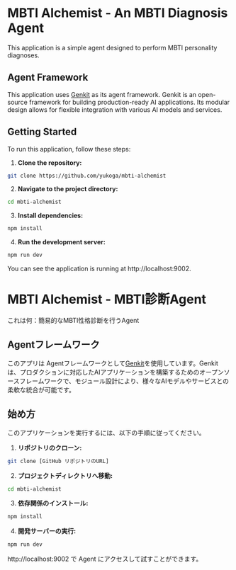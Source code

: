 # MBTI Alchemist - An MBTI Diagnosis Agent

This application is a simple agent designed to perform MBTI personality diagnoses.

## Agent Framework

This application uses [Genkit](https://genkit.dev/) as its agent framework. Genkit is an open-source framework for building production-ready AI applications. Its modular design allows for flexible integration with various AI models and services.

## Getting Started

To run this application, follow these steps:

1.  **Clone the repository:**
    
```bash
git clone https://github.com/yukoga/mbti-alchemist
```
2.  **Navigate to the project directory:**
```bash
cd mbti-alchemist
```
3.  **Install dependencies:**
```bash
npm install
```
4.  **Run the development server:**
```bash
npm run dev
```
You can see the application is running at http://localhost:9002.

# MBTI Alchemist - MBTI診断Agent

これは何：簡易的なMBTI性格診断を行うAgent

## Agentフレームワーク

このアプリは Agentフレームワークとして[Genkit](https://genkit.dev/)を使用しています。Genkit は、プロダクションに対応したAIアプリケーションを構築するためのオープンソースフレームワークで、モジュール設計により、様々なAIモデルやサービスとの柔軟な統合が可能です。

## 始め方

このアプリケーションを実行するには、以下の手順に従ってください。

1.  **リポジトリのクローン:**
```bash
git clone [GitHub リポジトリのURL]
```
2.  **プロジェクトディレクトリへ移動:**
```bash
cd mbti-alchemist
```
3.  **依存関係のインストール:**
```bash
npm install
```
4.  **開発サーバーの実行:**
```bash
npm run dev
```
http://localhost:9002 で Agent にアクセスして試すことができます。
